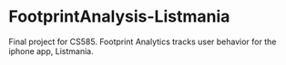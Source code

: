 # FootprintAnalysis-Listmania
Final project for CS585. Footprint Analytics tracks user behavior for the iphone app, Listmania. 
